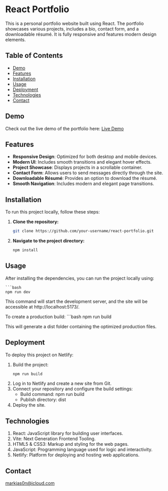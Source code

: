 # React Portfolio

This is a personal portfolio website built using React. The portfolio showcases various projects, includes a bio, contact form, and a downloadable résumé. It is fully responsive and features modern design elements.

## Table of Contents

- [Demo](#demo)
- [Features](#features)
- [Installation](#installation)
- [Usage](#usage)
- [Deployment](#deployment)
- [Technologies](#technologies)
- [Contact](#contact)

## Demo

Check out the live demo of the portfolio here: [Live Demo](#)

## Features

- **Responsive Design**: Optimized for both desktop and mobile devices.
- **Modern UI**: Includes smooth transitions and elegant hover effects.
- **Project Showcase**: Displays projects in a scrollable container.
- **Contact Form**: Allows users to send messages directly through the site.
- **Downloadable Résumé**: Provides an option to download the résumé.
- **Smooth Navigation**: Includes modern and elegant page transitions.

## Installation

To run this project locally, follow these steps:

1. **Clone the repository:**
   ```bash
   git clone https://github.com/your-username/react-portfolio.git
2. **Navigate to the project directory:**
    ```bash
    npm install

## Usage 
 After installing the dependencies, you can run the project locally using:

    ```bash
    npm run dev

This command will start the development server, and the site will be accessible at http://localhost:5173/.

To create a production build:
    ```bash
    npm run build

This will generate a dist folder containing the optimized production files.

## Deployment
To deploy this project on Netlify:

1. Build the project:
    ```bash
    npm run build
2. Log in to Netlify and create a new site from Git.
3. Connect your repository and configure the build settings:
    - Build command: npm run build
    - Publish directory: dist
4. Deploy the site.

## Technologies
1. React: JavaScript library for building user interfaces.
2. Vite: Next Generation Frontend Tooling.
3. HTML5 & CSS3: Markup and styling for the web pages.
4. JavaScript: Programming language used for logic and interactivity.
5. Netlify: Platform for deploying and hosting web applications.

## Contact
[markjas0n@icloud.com](markjas0n@icloud.com)